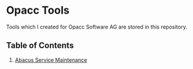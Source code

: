 # Opacc Tools
Tools which I created for Opacc Software AG are stored in this repository.

## Table of Contents
1. [Abacus Service Maintenance](#abacus-maintenance)